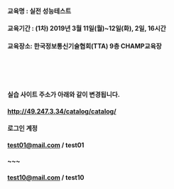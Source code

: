 #### 교육명 : 실전 성능테스트 </br>
#### 교육기간 : (1차) 2019년 3월 11일(월)~12일(화), 2일, 16시간 </br>
#### 교육장소: 한국정보통신기술협회(TTA) 9층 CHAMP교육장 </br>

</br></br></br>


#### 실습 사이트 주소가 아래와 같이 변경됩니다. </br>
#### http://49.247.3.34/catalog/catalog/  </br>
#### 로그인 계정</br>
#### test01@mail.com / test01  
#### ~~~  
#### test10@mail.com / test10 


